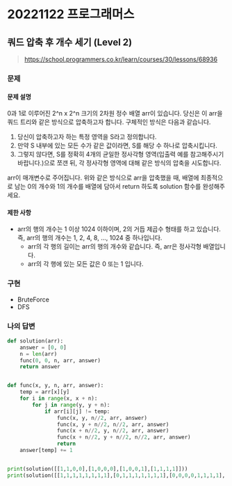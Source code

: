 # 20221122 프로그래머스

## 쿼드 압축 후 개수 세기 (Level 2)
> https://school.programmers.co.kr/learn/courses/30/lessons/68936

### 문제
#### 문제 설명
0과 1로 이루어진 2^n x 2^n 크기의 2차원 정수 배열 arr이 있습니다. 당신은 이 arr을 쿼드 트리와 같은 방식으로 압축하고자 합니다. 구체적인 방식은 다음과 같습니다.

1. 당신이 압축하고자 하는 특정 영역을 S라고 정의합니다.
2. 만약 S 내부에 있는 모든 수가 같은 값이라면, S를 해당 수 하나로 압축시킵니다.
3. 그렇지 않다면, S를 정확히 4개의 균일한 정사각형 영역(입출력 예를 참고해주시기 바랍니다.)으로 쪼갠 뒤, 각 정사각형 영역에 대해 같은 방식의 압축을 시도합니다.

arr이 매개변수로 주어집니다. 위와 같은 방식으로 arr을 압축했을 때, 배열에 최종적으로 남는 0의 개수와 1의 개수를 배열에 담아서 return 하도록 solution 함수를 완성해주세요.

#### 제한 사항
- arr의 행의 개수는 1 이상 1024 이하이며, 2의 거듭 제곱수 형태를 하고 있습니다. 즉, arr의 행의 개수는 1, 2, 4, 8, ..., 1024 중 하나입니다.
  - arr의 각 행의 길이는 arr의 행의 개수와 같습니다. 즉, arr은 정사각형 배열입니다.
  - arr의 각 행에 있는 모든 값은 0 또는 1 입니다.

### 구현
- BruteForce
- DFS

### 나의 답변
```python
def solution(arr):
    answer = [0, 0]
    n = len(arr)
    func(0, 0, n, arr, answer)
    return answer


def func(x, y, n, arr, answer):
    temp = arr[x][y]
    for i in range(x, x + n):
        for j in range(y, y + n):
            if arr[i][j] != temp:
                func(x, y, n//2, arr, answer)
                func(x, y + n//2, n//2, arr, answer)
                func(x + n//2, y, n//2, arr, answer)
                func(x + n//2, y + n//2, n//2, arr, answer)
                return
    answer[temp] += 1


print(solution([[1,1,0,0],[1,0,0,0],[1,0,0,1],[1,1,1,1]]))
print(solution([[1,1,1,1,1,1,1,1],[0,1,1,1,1,1,1,1],[0,0,0,0,1,1,1,1],[0,1,0,0,1,1,1,1],[0,0,0,0,0,0,1,1],[0,0,0,0,0,0,0,1],[0,0,0,0,1,0,0,1],[0,0,0,0,1,1,1,1]]))
```